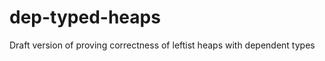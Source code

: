 dep-typed-heaps
===============

Draft version of proving correctness of leftist heaps with dependent types
